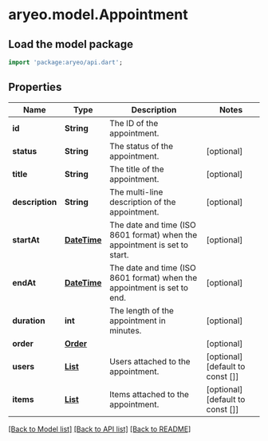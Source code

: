 # aryeo.model.Appointment

## Load the model package
```dart
import 'package:aryeo/api.dart';
```

## Properties
Name | Type | Description | Notes
------------ | ------------- | ------------- | -------------
**id** | **String** | The ID of the appointment. | 
**status** | **String** | The status of the appointment. | [optional] 
**title** | **String** | The title of the appointment. | [optional] 
**description** | **String** | The multi-line description of the appointment. | [optional] 
**startAt** | [**DateTime**](DateTime.md) | The date and time (ISO 8601 format) when the appointment is set to start. | [optional] 
**endAt** | [**DateTime**](DateTime.md) | The date and time (ISO 8601 format) when the appointment is set to end. | [optional] 
**duration** | **int** | The length of the appointment in minutes. | [optional] 
**order** | [**Order**](Order.md) |  | [optional] 
**users** | [**List<User>**](User.md) | Users attached to the appointment. | [optional] [default to const []]
**items** | [**List<OrderItem>**](OrderItem.md) | Items attached to the appointment. | [optional] [default to const []]

[[Back to Model list]](../README.md#documentation-for-models) [[Back to API list]](../README.md#documentation-for-api-endpoints) [[Back to README]](../README.md)


